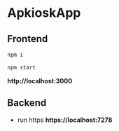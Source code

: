   # ApkioskApp
  
  ## Frontend
  ```bash
  npm i
  ```
  ```bash
  npm start
  ```
  **http://localhost:3000**
  
  ## Backend
  - run https
  **https://localhost:7278**

